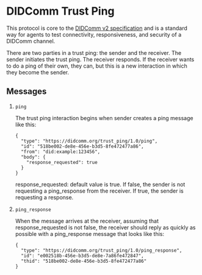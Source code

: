 # DIDComm Trust Ping

This protocol is core to the [DIDComm v2 specification](https://identity.foundation/didcomm-messaging/spec/#trust-ping-protocol-10) and is a standard way for agents to test connectivity, responsiveness, and security of a DIDComm channel.

There are two parties in a trust ping: the sender and the receiver. The sender initiates the trust ping. The receiver responds. If the receiver wants to do a ping of their own, they can, but this is a new interaction in which they become the sender.

## Messages

1. `ping`

   The trust ping interaction begins when sender creates a ping message like this:

   ```
   {
     "type": "https://didcomm.org/trust_ping/1.0/ping",
     "id": "518be002-de8e-456e-b3d5-8fe472477a86",
     "from": "did:example:123456",
     "body": {
       "response_requested": true
     }
   }
   ```

   response_requested: default value is true. If false, the sender is not requesting a ping_response from the receiver. If true, the sender is requesting a response.

1. `ping_response`

   When the message arrives at the receiver, assuming that response_requested is not false, the receiver should reply as quickly as possible with a ping_response message that looks like this:

   ```
   {
     "type": "https://didcomm.org/trust_ping/1.0/ping_response",
     "id": "e002518b-456e-b3d5-de8e-7a86fe472847",
     "thid": "518be002-de8e-456e-b3d5-8fe472477a86"
   }
   ```

